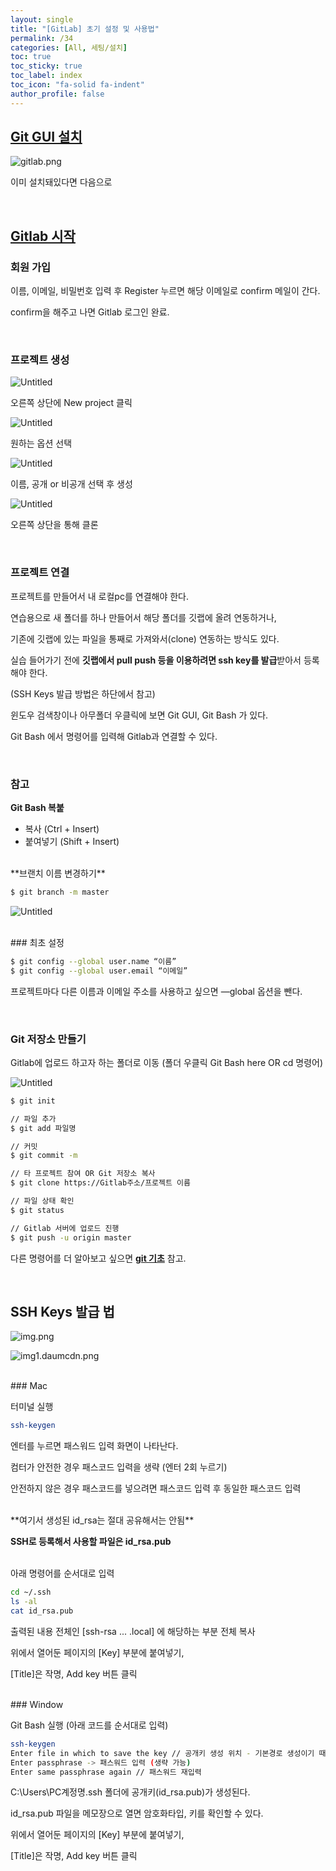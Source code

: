 ```yaml
---
layout: single
title: "[GitLab] 초기 설정 및 사용법"
permalink: /34
categories: [All, 세팅/설치]
toc: true
toc_sticky: true
toc_label: index
toc_icon: "fa-solid fa-indent"
author_profile: false
---
```


## [Git GUI 설치](https://git-scm.com)

![gitlab.png](../images/gitlab1.png)

이미 설치돼있다면 다음으로

<br>

## [Gitlab 시작](https://about.gitlab.com/)

### 회원 가입

이름, 이메일, 비밀번호 입력 후 Register 누르면 해당 이메일로 confirm 메일이 간다.

confirm을 해주고 나면 Gitlab 로그인 완료.

<br>

### 프로젝트 생성

![Untitled](../images/gitlab2.png)

오른쪽 상단에 New project 클릭

![Untitled](../images/gitlab3.png)

원하는 옵션 선택

![Untitled](../images/gitlab4.png)

이름, 공개 or 비공개 선택 후 생성

![Untitled](../images/gitlab5.png)

오른쪽 상단을 통해 클론

<br>

### 프로젝트 연결

프로젝트를 만들어서 내 로컬pc를 연결해야 한다.

연습용으로 새 폴더를 하나 만들어서 해당 폴더를 깃랩에 올려 연동하거나,

기존에 깃랩에 있는 파일을 통째로 가져와서(clone) 연동하는 방식도 있다.

실습 들어가기 전에 **깃랩에서 pull push 등을 이용하려면 ssh key를 발급**받아서 등록해야 한다.

(SSH Keys 발급 방법은 하단에서 참고)

윈도우 검색창이나 아무폴더 우클릭에 보면 Git GUI, Git Bash 가 있다.

Git Bash 에서 명령어를 입력해 Gitlab과 연결할 수 있다.

<br>

### 참고

**Git Bash 복붙**

- 복사 (Ctrl + Insert)
- 붙여넣기 (Shift + Insert)

<br>
**브랜치 이름 변경하기**

```bash
$ git branch -m master
```

![Untitled](../images/gitlab6.png)

<br>
### 최초 설정

```bash
$ git config --global user.name “이름”
$ git config --global user.email “이메일”
```

프로젝트마다 다른 이름과 이메일 주소를 사용하고 싶으면 —global 옵션을 뺀다.

<br>

### Git 저장소 만들기

Gitlab에 업로드 하고자 하는 폴더로 이동 (폴더 우클릭 Git Bash here OR cd 명령어)

![Untitled](../images/gitlab7.png)

```bash
$ git init

// 파일 추가
$ git add 파일명

// 커밋
$ git commit -m

// 타 프로젝트 참여 OR Git 저장소 복사
$ git clone https://Gitlab주소/프로젝트 이름

// 파일 상태 확인
$ git status

// Gitlab 서버에 업로드 진행
$ git push -u origin master
```

다른 명령어를 더 알아보고 싶으면 **[git 기초](https://preasim.github.io/3)** 참고.

<br>

## SSH Keys 발급 법

![img.png](../images/gitlab8.png)

![img1.daumcdn.png](../images/gitlab9.png)

<br>
### Mac

터미널 실행

```bash
ssh-keygen
```

엔터를 누르면 패스워드 입력 화면이 나타난다.

컴터가 안전한 경우 패스코드 입력을 생략 (엔터 2회 누르기)

안전하지 않은 경우 패스코드를 넣으려면 패스코드 입력 후 동일한 패스코드 입력

<br>
**여기서 생성된 id_rsa는 절대 공유해서는 안됨**

**SSH로 등록해서 사용할 파일은 id_rsa.pub**

<br>
아래 명령어를 순서대로 입력

```bash
cd ~/.ssh
ls -al
cat id_rsa.pub
```

출력된 내용 전체인 [ssh-rsa ... .local] 에 해당하는 부분 전체 복사

위에서 열어둔 페이지의 [Key] 부분에 붙여넣기,

[Title]은 작명, Add key 버튼 클릭

<br>
### Window

Git Bash 실행 (아래 코드를 순서대로 입력)

```bash
ssh-keygen
Enter file in which to save the key // 공개키 생성 위치 - 기본경로 생성이기 때문에 엔터
Enter passphrase -> 패스워드 입력 (생략 가능)
Enter same passphrase again // 패스워드 재입력
```

C:\Users\PC계정명\.ssh 폴더에 공개키(id_rsa.pub)가 생성된다.

id_rsa.pub 파일을 메모장으로 열면 암호화타입, 키를 확인할 수 있다.

위에서 열어둔 페이지의 [Key] 부분에 붙여넣기,

[Title]은 작명, Add key 버튼 클릭